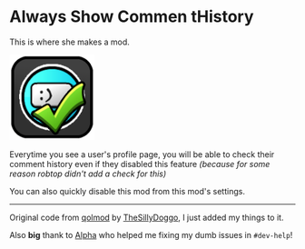 # Always Show Commen tHistory

This is where she makes a mod.

<img src="logo.png" width="150" alt="the mod's logo" />



Everytime you see a user's profile page, you will be able to check their comment history even if they disabled this feature *(because for some reason robtop didn't add a check for this)*

You can also quickly disable this mod from this mod's settings.

---

Original code from [qolmod](https://github.com/TheSillyDoggo/GeodeMenu/blob/e21637af2559d287b50ed92e8f3b400bdcbfe4c5/src/Hacks/CommentHistory.cpp) by [TheSillyDoggo](https://github.com/TheSillyDoggo), I just added my things to it.

Also **big** thank to [Alpha](https://github.com/Alphalaneous) who helped me fixing my dumb issues in `#dev-help`!